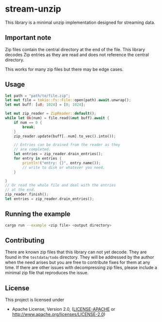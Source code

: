 # stream-unzip

This library is a minimal unzip implementation designed for streaming data.

## Important note

Zip files contain the central directory at the end of the file. This library
decodes Zip entries as they are read and does not reference the central directory.

This works for many zip files but there may be edge cases.

## Usage

```rust
let path = "path/to/file.zip";
let mut file = tokio::fs::File::open(path).await.unwrap();
let mut buff: [u8; 1024] = [0; 1024];

let mut zip_reader = ZipReader::default();
while let Ok(num) = file.read(&mut buff).await {
    if num == 0 {
        break;
    }
    zip_reader.update(buff[..num].to_vec().into());

    // Entries can be drained from the reader as they
    // are completed.
    let entries = zip_reader.drain_entries();
    for entry in entries {
        println!("entry: {}", entry.name());
        // write to disk or whatever you need.
    }

}
// Or read the whole file and deal with the entries
// at the end.
zip_reader.finish();
let entries = zip_reader.drain_entries();
```

## Running the example

```sh
cargo run --example <zip file> <output directory>
```

## Contributing

There are known zip files that this library can not yet decode. They are found in the `testdata/todo` directory. They will be addressed by the author when the need arises but you are free to contribute fixes for them at any time. If there are other issues with decompressing zip files, please include a minimal zip file that reproduces the issue.

## License

This project is licensed under

* Apache License, Version 2.0, ([LICENSE-APACHE](LICENSE-APACHE) or http://www.apache.org/licenses/LICENSE-2.0)

